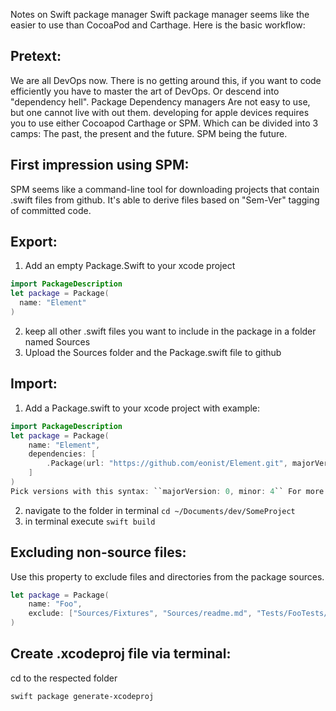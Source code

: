 Notes on Swift package manager<!--more--> Swift package manager seems like the easier to use than CocoaPod and Carthage. Here is the basic workflow:

## Pretext:  
We are all DevOps now. There is no getting around this, if you want to code efficiently you have to master the art of DevOps. Or descend into "dependency hell". Package Dependency managers Are not easy to use, but one cannot live with out them. developing for apple devices requires you to use either Cocoapod Carthage or SPM. Which can be divided into 3 camps: The past, the present and the future. SPM being the future. 

## First impression using SPM:

SPM seems like a command-line tool for downloading projects that contain .swift files from github. It's able to derive files based on "Sem-Ver" tagging of committed code. 

## Export: 
1. Add an empty Package.Swift to your xcode project
```swift
import PackageDescription
let package = Package(
  name: "Element"
)
```
2. keep all other .swift files you want to include in the package in a folder named Sources
3. Upload the Sources folder and the Package.swift file to github


## Import: 

1. Add a Package.swift to your xcode project with example: 
```swift
import PackageDescription
let package = Package(
    name: "Element",
    dependencies: [
        .Package(url: "https://github.com/eonist/Element.git", majorVersion: 1),
    ]
)
Pick versions with this syntax: ``majorVersion: 0, minor: 4`` For more specific version picking use: ``Version(0, 0, 0, prereleaseIdentifiers: ["alpha", "3"])`` which would download 0.0.0-alpha.3


```
2. navigate to the folder in terminal ``cd ~/Documents/dev/SomeProject``
3. in terminal execute ``swift build``

## Excluding non-source files:  
Use this property to exclude files and directories from the package sources.  
```swift
let package = Package(
    name: "Foo",
    exclude: ["Sources/Fixtures", "Sources/readme.md", "Tests/FooTests/images"]
)
```

## Create .xcodeproj file via terminal:
cd to the respected folder
```bash
swift package generate-xcodeproj
```